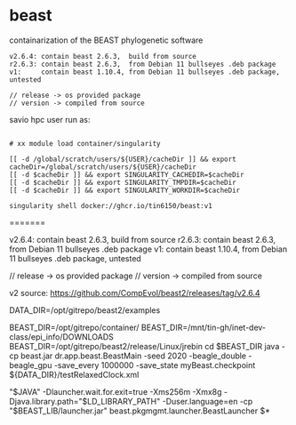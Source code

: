 # beast
containarization of the BEAST phylogenetic software

```
v2.6.4: contain beast 2.6.3,  build from source
r2.6.3: contain beast 2.6.3,  from Debian 11 bullseyes .deb package
v1:     contain beast 1.10.4, from Debian 11 bullseyes .deb package, untested

// release -> os provided package
// version -> compiled from source
```

savio hpc user run as:

```{bash}

# xx module load container/singularity

[[ -d /global/scratch/users/${USER}/cacheDir ]] && export cacheDir=/global/scratch/users/${USER}/cacheDir
[[ -d $cacheDir ]] && export SINGULARITY_CACHEDIR=$cacheDir
[[ -d $cacheDir ]] && export SINGULARITY_TMPDIR=$cacheDir
[[ -d $cacheDir ]] && export SINGULARITY_WORKDIR=$cacheDir

singularity shell docker://ghcr.io/tin6150/beast:v1
```


=======

v2.6.4: contain beast 2.6.3,  build from source
r2.6.3: contain beast 2.6.3,  from Debian 11 bullseyes .deb package
v1:     contain beast 1.10.4, from Debian 11 bullseyes .deb package, untested

// release -> os provided package
// version -> compiled from source

v2 source: https://github.com/CompEvol/beast2/releases/tag/v2.6.4

DATA_DIR=/opt/gitrepo/beast2/examples

BEAST_DIR=/opt/gitrepo/container/
BEAST_DIR=/mnt/tin-gh/inet-dev-class/epi_info/DOWNLOADS
BEAST_DIR=/opt/gitrepo/beast2/release/Linux/jrebin
cd $BEAST_DIR
java -cp beast.jar dr.app.beast.BeastMain -seed 2020 -beagle_double -beagle_gpu -save_every 1000000 -save_state myBeast.checkpoint ${DATA_DIR}/testRelaxedClock.xml


"$JAVA" -Dlauncher.wait.for.exit=true -Xms256m -Xmx8g -Djava.library.path="$LD_LIBRARY_PATH" -Duser.language=en -cp "$BEAST_LIB/launcher.jar" beast.pkgmgmt.launcher.BeastLauncher $*

```
